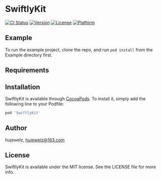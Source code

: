 # SwiftlyKit

[![CI Status](https://img.shields.io/travis/hujewelz/SwiftlyKit.svg?style=flat)](https://travis-ci.org/hujewelz/SwiftlyKit)
[![Version](https://img.shields.io/cocoapods/v/SwiftlyKit.svg?style=flat)](https://cocoapods.org/pods/SwiftlyKit)
[![License](https://img.shields.io/cocoapods/l/SwiftlyKit.svg?style=flat)](https://cocoapods.org/pods/SwiftlyKit)
[![Platform](https://img.shields.io/cocoapods/p/SwiftlyKit.svg?style=flat)](https://cocoapods.org/pods/SwiftlyKit)

## Example

To run the example project, clone the repo, and run `pod install` from the Example directory first.

## Requirements

## Installation

SwiftlyKit is available through [CocoaPods](https://cocoapods.org). To install
it, simply add the following line to your Podfile:

```ruby
pod 'SwiftlyKit'
```

## Author

hujewelz, hujewelz@163.com

## License

SwiftlyKit is available under the MIT license. See the LICENSE file for more info.
